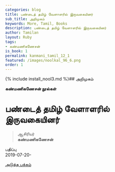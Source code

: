 ```yaml
---
categories: blog
title: பண்டைத் தமிழ் வேளாளரில் இருவகையினர்
sub_title: அறிமுகம்
keywords: More, Tamil, Books
description: பண்டைத் தமிழ் வேளாளரில் இருவகையினர்
author: Tamilan
layout: Ruby
tags:
- கண்மணிகணேசன்
is_book: 1
permalink: kanmani_tamil_12_1
featured: /images/noolkal_96_6.png
order: 1
---
```


{% include install_nool3.md %}## அறிமுகம்

**கண்மணிகணேசன் நூல்கள்**

# பண்டைத் தமிழ் வேளாளரில் இருவகையினர்

> ஆசிரியர்  
>  **கண்மணிகணேசன்**

பதிப்பு  
2019-07-20-

[அடுத்த பக்கம்](kanmani_tamil_12_2)